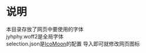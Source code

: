 # 说明
本目录存放了网页中要使用的字体  
jyhphy.woff2是全局字体  
selection.json是[IcoMoon](https://icomoon.io/app#/selection/)的配置 导入即可就修改网页图标